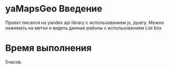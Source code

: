 # yaMapsGeo Введение
Проект писался на yandex api library с использованием js, jquery.
Можно нажимать на метки и видеть данные районы с использованием List box
# Время выполнения
5часов.